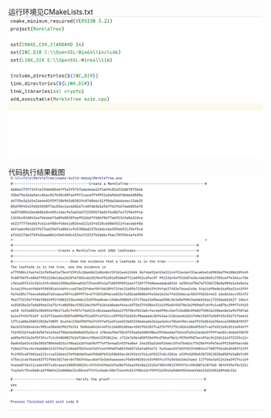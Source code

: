 运行环境见CMakeLists.txt
![image](./pic/4.png)

代码执行结果截图
![image](./pic/1.png)
![image](./pic/2.png)
![image](./pic/3.png)

